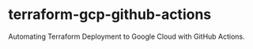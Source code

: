 # terraform-gcp-github-actions
Automating Terraform Deployment to Google Cloud with GitHub Actions.
#